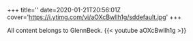 +++
title=''
date=2020-01-21T20:56:01Z
cover='https://i.ytimg.com/vi/aOXcBwllh1g/sddefault.jpg'
+++

All content belongs to GlennBeck.
{{< youtube aOXcBwllh1g >}}
